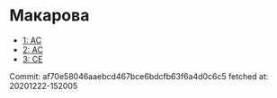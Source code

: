 # Макарова
- [1: AC](1.md)
- [2: AC](2.md)
- [3: CE](3.md)

Commit: af70e58046aaebcd467bce6bdcfb63f6a4d0c6c5
 fetched at: 20201222-152005
